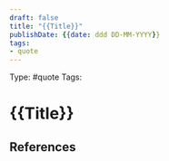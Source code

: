 ```yaml
---
draft: false
title: "{{Title}}"
publishDate: {{date: ddd DD-MM-YYYY}}
tags: 
- quote
---
```

Type: #quote
Tags:

# {{Title}}



## References
